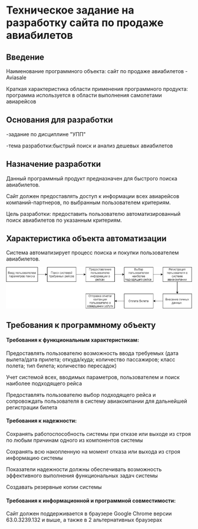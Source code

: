 # Техническое задание на разработку сайта по продаже авиабилетов

## Введение 

Наименование программного объекта: сайт по продаже  авиабилетов - Aviasale

Краткая характеристика области применения программного продукта: программа используется в области выполнения самолетами авиарейсов 

## Основания для разработки 

-задание по дисциплине "УПП"

-тема разработки:быстрый поиск и анализ дешевых авиабилетов 

## Назначение разработки 
Данный программный продукт предназначен для быстрого поиска авиабилетов. 

Сайт должен предоставлять доступ к информации всех авиарейсов компаний-партнеров, по выбранным пользователем критериям.

Цель разработки: предоставить пользователю автоматизированный поиск авиабилетов по указанным критериям.

## Характеристика объекта автоматизации

Система автоматизирует процесс поиска и покупки пользователем авиабилетов.

![alt text](https://github.com/ctel-prj-mng/3-tz-200218-Kseniaveh/blob/master/table_TZ.jpg)

## Требования к программному объекту

#### Требования к функциональным характеристикам:

Предоставлять пользователю возможность ввода требуемых  (дата вылета/дата прилета; откуда/куда; количество пассажиров; класс полета; тип билета;
количество пересадок)

Учет системой всех, вводимых параметров, пользователем и поиск наиболее подходящего рейса 

Предоставлять пользователю выбор подходящего рейса и сопровождать пользователя в систему авиакомпании для дальнейшей регистрации билета

#### Требования к надежности:

Сохранять работоспособность системы при отказе или выходе из строя по любым причинам одного из компонентов системы

Сохранять всю накопленную на момент отказа или выхода из строя информацию системы

Показатели надежности должны обеспечивать возможность эффективного выполнения функциональных задач системы

Создавать резервные копии системы 

#### Требования к информационной и программной совместимости:

Сайт должен поддерживается в браузере Google Chrome версии 63.0.3239.132 и выше, а также в 2 альтернативных браузерах


